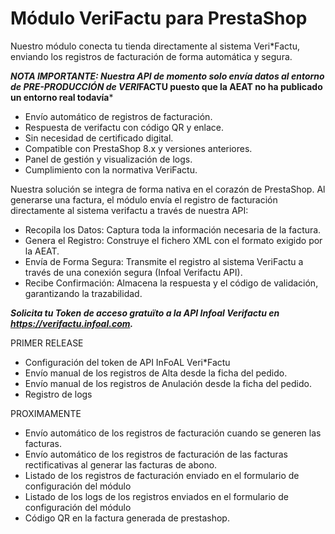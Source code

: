 # Módulo VeriFactu para PrestaShop

Nuestro módulo conecta tu tienda directamente al sistema Veri*Factu, enviando los registros de facturación de forma automática y segura.

***NOTA IMPORTANTE: Nuestra API de momento solo envía datos al entorno de PRE-PRODUCCIÓN de VERI*FACTU puesto que la AEAT no ha publicado un entorno real todavía***

- Envío automático de registros de facturación.
- Respuesta de verifactu con código QR y enlace.
- Sin necesidad de certificado digital.
- Compatible con PrestaShop 8.x y versiones anteriores.
- Panel de gestión y visualización de logs.
- Cumplimiento con la normativa VeriFactu.

Nuestra solución se integra de forma nativa en el corazón de PrestaShop. Al generarse una factura, el módulo envía el registro de facturación directamente al sistema verifactu a través de nuestra API:

- Recopila los Datos: Captura toda la información necesaria de la factura.
- Genera el Registro: Construye el fichero XML con el formato exigido por la AEAT.
- Envía de Forma Segura: Transmite el registro al sistema VeriFactu a través de una conexión segura (Infoal Verifactu API).
- Recibe Confirmación: Almacena la respuesta y el código de validación, garantizando la trazabilidad.

***Solicita tu Token de acceso gratuïto a la API Infoal Verifactu en https://verifactu.infoal.com.***

PRIMER RELEASE
- Configuración del token de API InFoAL Veri*Factu
- Envío manual de los registros de Alta desde la ficha del pedido.
- Envío manual de los registros de Anulación desde la ficha del pedido.
- Registro de logs

PROXIMAMENTE
- Envío automático de los registros de facturación cuando se generen las facturas.
- Envío automático de los registros de facturación de las facturas rectificativas al generar las facturas de abono.
- Listado de los registros de facturación enviado en el formulario de configuración del módulo
- Listado de los logs de los registros enviados en el formulario de configuración del módulo
- Código QR en la factura generada de prestashop.
